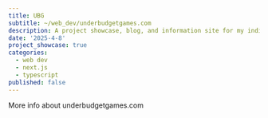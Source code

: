 ```yaml
---
title: UBG
subtitle: ~/web_dev/underbudgetgames.com
description: A project showcase, blog, and information site for my indie game studio, Underbudget Games. Despite having never shipped a game outside of gamejams, here you will find updates of what we are working. That is, if we ever actually had news to share and didn't change projects every day. :)
date: '2025-4-8'
project_showcase: true
categories:
  - web dev
  - next.js
  - typescript
published: false
---
```


More info about underbudgetgames.com